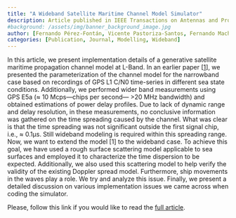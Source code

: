 ```yaml
---
title: "A Wideband Satellite Maritime Channel Model Simulator"
description: Article published in IEEE Transactions on Antennas and Propagation
#background: /assets/img/banner_background_image.jpg
author: [Fernando Pérez-Fontán, Vicente Pastoriza-Santos, Fernando Machado, Francisco Poza, Norbert Witternigg, Roman Lesjak]
categories: [Publication, Journal, Modelling, Wideband]
---
```


In this article, we present implementation details of a generative satellite
maritime propagation channel model at L-Band. In an earlier paper [[1](https://doi.org/10.1109/TAP.2020.3048549)], we
presented the parameterization of the channel model for the narrowband case
based on recordings of GPS L1 C/N0 time-series in different sea state
conditions. Additionally, we performed wider band measurements using GPS E5a (≈
10 Mcps—chips per second— >20 MHz bandwidth) and obtained estimations of power
delay profiles. Due to lack of dynamic range and delay resolution, in these
measurements, no conclusive information was gathered on the time spreading
caused by the channel. What was clear is that the time spreading was not
significant outside the first signal chip, i.e., ≈ 0.1μs. Still wideband
modeling is required within this spreading range. Now, we want to extend the
model [1] to the wideband case. To achieve this goal, we have used a rough
surface scattering model applicable to sea surfaces and employed it to
characterize the time dispersion to be expected. Additionally, we also used this
scattering model to help verify the validity of the existing Doppler spread
model. Furthermore, ship movements in the waves play a role. We try and analyze
this issue. Finally, we present a detailed discussion on various implementation
issues we came across when coding the simulator.

Please, follow this link if you would like to read the [full article](https://doi.org/10.1109/TAP.2021.3118807).
